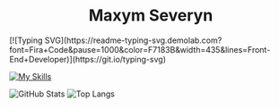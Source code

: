 <h1 align="center" color="#F7183BFF">Maxym Severyn</h1>
[![Typing SVG](https://readme-typing-svg.demolab.com?font=Fira+Code&pause=1000&color=F7183B&width=435&lines=Front-End+Developer)](https://git.io/typing-svg)

[![My Skills](https://skillicons.dev/icons?i=html,css,js,react,git,github,figma,vscode)](https://skillicons.dev)

![GitHub Stats](https://github-readme-stats.vercel.app/api?username=maxseveryn&show_icons=true&theme=default)
![Top Langs](https://github-readme-stats.vercel.app/api/top-langs/?username=maxseveryn&layout=compact)
